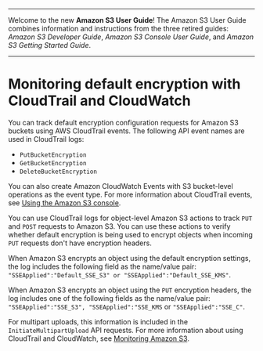 --------

Welcome to the new **Amazon S3 User Guide**\! The Amazon S3 User Guide combines information and instructions from the three retired guides: *Amazon S3 Developer Guide*, *Amazon S3 Console User Guide*, and *Amazon S3 Getting Started Guide*\.

--------

# Monitoring default encryption with CloudTrail and CloudWatch<a name="bucket-encryption-tracking"></a>

You can track default encryption configuration requests for Amazon S3 buckets using AWS CloudTrail events\. The following API event names are used in CloudTrail logs:
+ `PutBucketEncryption`
+ `GetBucketEncryption`
+ `DeleteBucketEncryption`

You can also create Amazon CloudWatch Events with S3 bucket\-level operations as the event type\. For more information about CloudTrail events, see [Using the Amazon S3 console](enable-cloudtrail-logging-for-s3.md#enable-cloudtrail-events)\.

You can use CloudTrail logs for object\-level Amazon S3 actions to track `PUT` and `POST` requests to Amazon S3\. You can use these actions to verify whether default encryption is being used to encrypt objects when incoming `PUT` requests don't have encryption headers\.

When Amazon S3 encrypts an object using the default encryption settings, the log includes the following field as the name/value pair: `"SSEApplied":"Default_SSE_S3" or "SSEApplied":"Default_SSE_KMS"`\.

When Amazon S3 encrypts an object using the `PUT` encryption headers, the log includes one of the following fields as the name/value pair: `"SSEApplied":"SSE_S3", "SSEApplied":"SSE_KMS` or `"SSEApplied":"SSE_C"`\. 

For multipart uploads, this information is included in the `InitiateMultipartUpload` API requests\. For more information about using CloudTrail and CloudWatch, see [Monitoring Amazon S3](monitoring-overview.md)\.